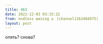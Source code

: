 ```yaml
---
title: 463
date: 2022-12-03 03:15:22
from: endless шизing ⍼ (channel1162404975)
layout: post
---
```


опять? снова?
